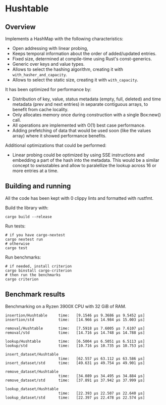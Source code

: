 # Hushtable

## Overview

Implements a HashMap with the following characteristics:
- Open addressing with linear probing,
- Keeps temporal information about the order of added/updated entries.
- Fixed size, determined at compile-time using Rust's const-generics.
- Generic over keys and value types.
- Allows to select the hashing algorithm, creating it with `with_hasher_and_capacity`.
- Allows to select the static size, creating it with `with_capacity`.

It has been optimized for performance by:
- Distribution of key, value, status metadata (empty, full, deleted) and 
  time metadata (prev and next entries) in separate contiguous arrays, to benefit from 
  cache locality.
- Only allocates memory once during construction with a single Box:new() call.
- All operations are implemented with O(1) best case performance.
- Adding prefetching of data that would be used soon (like the values array) 
  where it showed performance benefits.

Additional optimizations that could be performed:
- Linear probing could be optimized by using SSE instructions and embedding 
  a part of the hash into the metadata. This would be a similar concept to swisstables
  and allow to paralellize the lookup across 16 or more entries at a time.

## Building and running

All the code has been kept with 0 clippy lints and formatted with rustfmt.

Build the library with:
```shell
cargo build --release
```

Run tests:
```shell
# if you have cargo-nextest
cargo nextest run
# otherwise
cargo test
```

Run benchmarks:
```shell
# if needed, install criterion
cargo binstall cargo-criterion
# then run the benchmarks
cargo criterion
```
  
## Benchmark results

Benchmarking on a Ryzen 3900X CPU with 32 GiB of RAM.

```
insertion/Hushtable     time:   [9.1546 µs 9.3686 µs 9.5452 µs]
insertion/std           time:   [14.966 µs 14.984 µs 15.003 µs]

removal/Hushtable       time:   [7.5918 µs 7.6005 µs 7.6107 µs]
removal/std             time:   [14.716 µs 14.748 µs 14.788 µs]

lookup/Hushtable        time:   [6.5004 µs 6.5051 µs 6.5113 µs]
lookup/std              time:   [10.716 µs 10.735 µs 10.753 µs]

insert_dataset/Hushtable
                        time:   [62.557 µs 63.112 µs 63.586 µs]
insert_dataset/std      time:   [49.631 µs 49.754 µs 49.901 µs]

remove_dataset/Hushtable
                        time:   [34.089 µs 34.495 µs 34.884 µs]
remove_dataset/std      time:   [37.891 µs 37.942 µs 37.999 µs]

lookup_dataset/Hushtable
                        time:   [22.393 µs 22.507 µs 22.640 µs]
lookup_dataset/std      time:   [22.397 µs 22.478 µs 22.574 µs]
```
